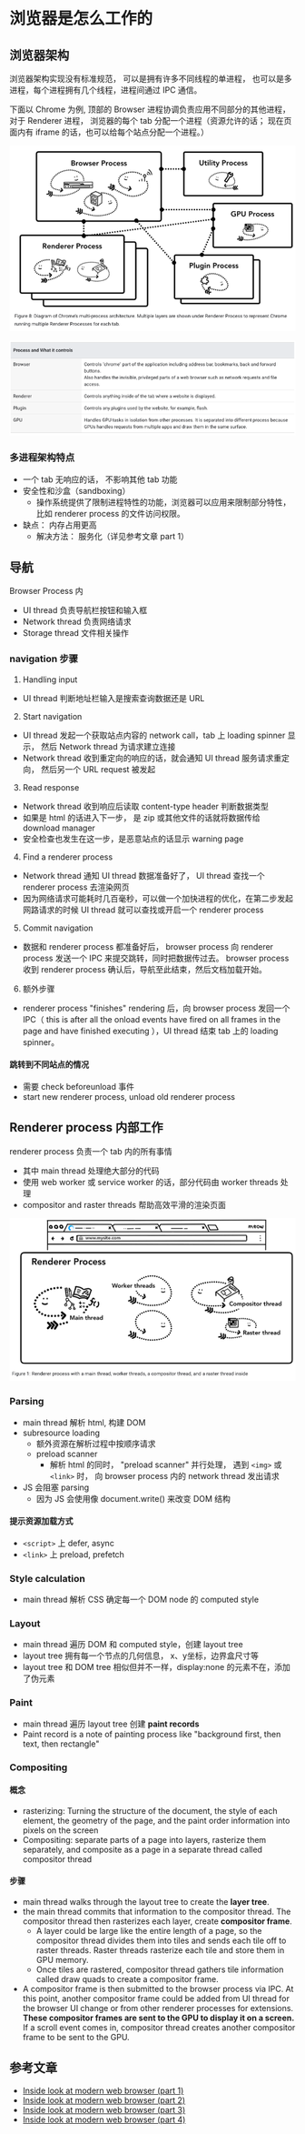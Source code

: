 # 浏览器是怎么工作的

## 浏览器架构

浏览器架构实现没有标准规范， 可以是拥有许多不同线程的单进程， 也可以是多进程，每个进程拥有几个线程，进程间通过 IPC 通信。

下面以 Chrome 为例, 顶部的 Browser 进程协调负责应用不同部分的其他进程， 对于 Renderer 进程， 浏览器的每个 tab 分配一个进程（资源允许的话； 现在页面内有 iframe 的话，也可以给每个站点分配一个进程。）

![browser architecture](./assets/browserarch.png)

![process controls what](./assets/processcontrol.png)

### 多进程架构特点

* 一个 tab 无响应的话， 不影响其他 tab 功能
* 安全性和沙盒（sandboxing）
  * 操作系统提供了限制进程特性的功能，浏览器可以应用来限制部分特性， 比如 renderer process 的文件访问权限。
* 缺点： 内存占用更高
  * 解决方法： 服务化（详见参考文章 part 1）


## 导航

Browser Process 内
* UI thread  负责导航栏按钮和输入框
* Network thread  负责网络请求
* Storage thread  文件相关操作

### navigation 步骤

1. Handling input
  * UI thread 判断地址栏输入是搜索查询数据还是 URL
2. Start navigation
  * UI thread 发起一个获取站点内容的 network call，tab 上 loading spinner 显示， 然后 Network thread 为请求建立连接
  * Network thread 收到重定向的响应的话，就会通知 UI thread 服务请求重定向， 然后另一个 URL request 被发起
3. Read response
  * Network thread 收到响应后读取 content-type header 判断数据类型
  * 如果是 html 的话进入下一步， 是 zip 或其他文件的话就将数据传给 download manager
  * 安全检查也发生在这一步，是恶意站点的话显示 warning page
4. Find a renderer process
  * Network thread 通知 UI thread 数据准备好了， UI thread 查找一个 renderer process 去渲染网页
  * 因为网络请求可能耗时几百毫秒，可以做一个加快进程的优化，在第二步发起网路请求的时候 UI thread 就可以查找或开启一个 renderer process
5. Commit navigation
  * 数据和 renderer process 都准备好后， browser process 向 renderer process 发送一个 IPC 来提交跳转，同时把数据传过去。 browser process 收到 renderer process 确认后，导航至此结束，然后文档加载开始。
6. 额外步骤
  * renderer process "finishes" rendering 后，向 browser process 发回一个 IPC（ this is after all the onload events have fired on all frames in the page and have finished executing ），UI thread 结束 tab 上的 loading spinner。

#### 跳转到不同站点的情况
* 需要 check beforeunload 事件
* start new renderer process, unload old renderer process


## Renderer process 内部工作

renderer process 负责一个 tab 内的所有事情
* 其中 main thread 处理绝大部分的代码
* 使用 web worker 或 service worker 的话，部分代码由 worker threads 处理
* compositor and raster threads 帮助高效平滑的渲染页面

![renderer process](./assets/rendererprocess.png)

### Parsing
* main thread 解析 html, 构建 DOM
* subresource loading
  * 额外资源在解析过程中按顺序请求
  * preload scanner
    * 解析 html 的同时， "preload scanner" 并行处理， 遇到 `<img>` 或 `<link>` 时， 向 browser process 内的 network thread 发出请求
* JS 会阻塞 parsing
  * 因为 JS 会使用像 document.write() 来改变 DOM 结构

#### 提示资源加载方式
* `<script>` 上 defer, async
* `<link>` 上 preload, prefetch

### Style calculation

* main thread 解析 CSS 确定每一个 DOM node 的 computed style

### Layout

* main thread 遍历 DOM 和 computed style，创建 layout tree
* layout tree 拥有每一个节点的几何信息， x、y坐标，边界盒尺寸等
* layout tree 和 DOM tree 相似但并不一样，display:none 的元素不在，添加了伪元素

### Paint

* main thread 遍历 layout tree 创建 **paint records**
* Paint record is a note of painting process like "background first, then text, then rectangle"

### Compositing

#### 概念
* rasterizing: Turning the structure of the document, the style of each element, the geometry of the page, and the paint order information into pixels on the screen
* Compositing: separate parts of a page into layers, rasterize them separately, and composite as a page in a separate thread called compositor thread

#### 步骤
* main thread walks through the layout tree to create the **layer tree**. 
* the main thread commits that information to the compositor thread. The compositor thread then rasterizes each layer, create **compositor frame**.
  * A layer could be large like the entire length of a page, so the compositor thread divides them into tiles and sends each tile off to raster threads. Raster threads rasterize each tile and store them in GPU memory.
  * Once tiles are rastered, compositor thread gathers tile information called draw quads to create a compositor frame.
* A compositor frame is then submitted to the browser process via IPC. At this point, another compositor frame could be added from UI thread for the browser UI change or from other renderer processes for extensions. **These compositor frames are sent to the GPU to display it on a screen.** If a scroll event comes in, compositor thread creates another compositor frame to be sent to the GPU.


## 参考文章
* [Inside look at modern web browser (part 1)](https://developers.google.com/web/updates/2018/09/inside-browser-part1)
* [Inside look at modern web browser (part 2)](https://developers.google.com/web/updates/2018/09/inside-browser-part2)
* [Inside look at modern web browser (part 3)](https://developers.google.com/web/updates/2018/09/inside-browser-part3)
* [Inside look at modern web browser (part 4)](https://developers.google.com/web/updates/2018/09/inside-browser-part4)